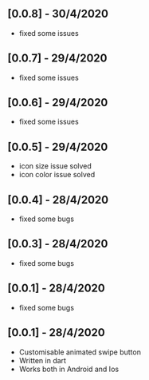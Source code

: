 ## [0.0.8] - 30/4/2020

* fixed some issues
## [0.0.7] - 29/4/2020

* fixed some issues
## [0.0.6] - 29/4/2020

* fixed some issues


## [0.0.5] - 29/4/2020

* icon size issue solved
* icon color issue solved
## [0.0.4] - 28/4/2020

* fixed some bugs
## [0.0.3] - 28/4/2020

* fixed some bugs
## [0.0.1] - 28/4/2020

* fixed some bugs
## [0.0.1] - 28/4/2020

* Customisable animated swipe button
* Written in dart
* Works both in Android and Ios
